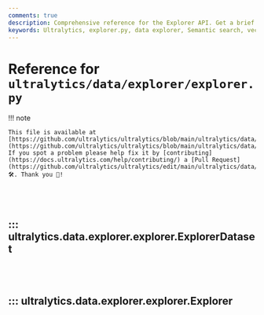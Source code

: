 ```yaml
---
comments: true
description: Comprehensive reference for the Explorer API. Get a brief description of all the main classes utilised for creating and handling the data in the Ultralytics data explorer project.
keywords: Ultralytics, explorer.py, data explorer, Semantic search, vector similarity search, class reference, documentation, ExplorerDataset, Explorer, data handling
---
```


# Reference for `ultralytics/data/explorer/explorer.py`

!!! note

    This file is available at [https://github.com/ultralytics/ultralytics/blob/main/ultralytics/data/explorer/explorer.py](https://github.com/ultralytics/ultralytics/blob/main/ultralytics/data/explorer/explorer.py). If you spot a problem please help fix it by [contributing](https://docs.ultralytics.com/help/contributing/) a [Pull Request](https://github.com/ultralytics/ultralytics/edit/main/ultralytics/data/explorer/explorer.py) 🛠️. Thank you 🙏!

<br><br>

## ::: ultralytics.data.explorer.explorer.ExplorerDataset

<br><br>

## ::: ultralytics.data.explorer.explorer.Explorer

<br><br>
